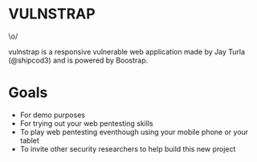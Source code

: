 VULNSTRAP
=========


 \o/

vulnstrap is a responsive vulnerable web application made by Jay Turla (@shipcod3) and is powered by Boostrap.

Goals
=====
- For demo purposes
- For trying out your web pentesting skills
- To play web pentesting eventhough using your mobile phone or your tablet
- To invite other security researchers to help build this new project



